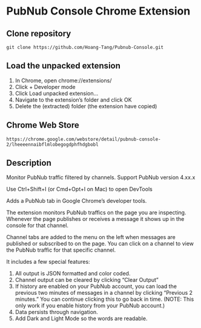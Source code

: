 # PubNub Console Chrome Extension

## Clone repository

    git clone https://github.com/Hoang-Tang/Pubnub-Console.git
    
## Load the unpacked extension

1. In Chrome, open chrome://extensions/
2. Click + Developer mode
3. Click Load unpacked extension…
4. Navigate to the extension’s folder and click OK
5. Delete the (extracted) folder (the extension have copied) 

## Chrome Web Store

    https://chrome.google.com/webstore/detail/pubnub-console-2/lheeeennaibflmlobegogdphfhdgbobl

## Description

Monitor PubNub traffic filtered by channels. Support PubNub version 4.xx.x

 Use Ctrl+Shift+I (or Cmd+Opt+I on Mac) to open DevTools

Adds a PubNub tab in Google Chrome’s developer tools.

The extension monitors PubNub traffics on the page you are inspecting. Whenever the page publishes or receives a message 
it shows up in the console for that channel.

Channel tabs are added to the menu on the left when messages are published or subscribed to on the page. You can click 
on a channel to view the PubNub traffic for that specific channel.

It includes a few special features:

1. All output is JSON formatted and color coded. 
2. Channel output can be cleared by clicking “Clear Output”
3. If history are enabled on your PubNub account, you can load the previous two minutes of messages in a channel by 
clicking “Previous 2 minutes.” You can continue clicking this to go back in time. (NOTE: This only work if you enable 
history from your PubNub account.)
4. Data persists through navigation.
5. Add Dark and Light Mode so the words are readable.
